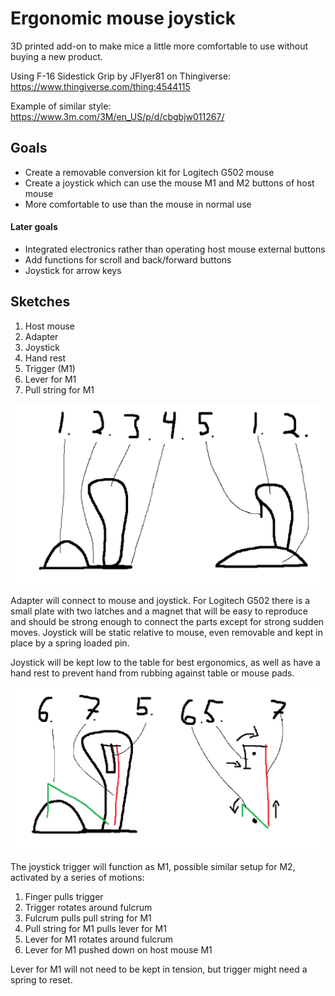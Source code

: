 # Ergonomic mouse joystick

3D printed add-on to make mice a little more comfortable to use without buying a new product.

Using F-16 Sidestick Grip by JFlyer81 on Thingiverse: https://www.thingiverse.com/thing:4544115

Example of similar style: https://www.3m.com/3M/en_US/p/d/cbgbjw011267/

## Goals

- Create a removable conversion kit for Logitech G502 mouse
- Create a joystick which can use the mouse M1 and M2 buttons of host mouse
- More comfortable to use than the mouse in normal use

#### Later goals

- Integrated electronics rather than operating host mouse external buttons
- Add functions for scroll and back/forward buttons
- Joystick for arrow keys

## Sketches

1. Host mouse
2. Adapter
3. Joystick
4. Hand rest
5. Trigger (M1)
6. Lever for M1
7. Pull string for M1

![Item sketch](./docs/001-rough-drawing.png)

Adapter will connect to mouse and joystick. For Logitech G502 there is a small plate with two latches and a magnet that will be easy to reproduce and should be strong enough to connect the parts except for strong sudden moves. Joystick will be static relative to mouse, even removable and kept in place by a spring loaded pin.

Joystick will be kept low to the table for best ergonomics, as well as have a hand rest to prevent hand from rubbing against table or mouse pads.

![Mechanical sketch](./docs/002-rough-mechanics.png)

The joystick trigger will function as M1, possible similar setup for M2, activated by a series of motions:
1. Finger pulls trigger
1. Trigger rotates around fulcrum
1. Fulcrum pulls pull string for M1
1. Pull string for M1 pulls lever for M1
1. Lever for M1 rotates around fulcrum
1. Lever for M1 pushed down on host mouse M1

Lever for M1 will not need to be kept in tension, but trigger might need a spring to reset.
